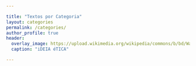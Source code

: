 ```yaml
---

title: "Textos por Categoria"
layout: categories
permalink: /categories/
author_profile: true
header:
  overlay_image: https://upload.wikimedia.org/wikipedia/commons/b/bd/Wall_street_of_the_tombs_sacred_way_Kerameikos_Athens.jpg
  caption: "iDEIA éTICA"

---
```

